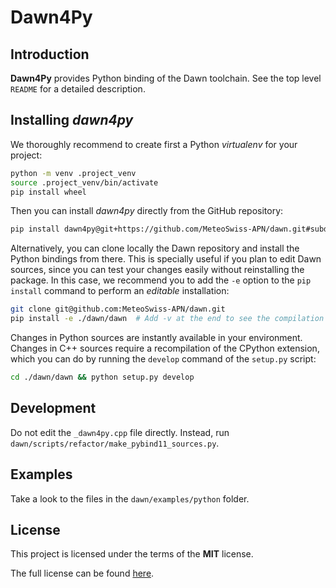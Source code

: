 Dawn4Py
=======

## Introduction

**Dawn4Py** provides Python binding of the Dawn toolchain. See the top level `README` for a detailed description.

## Installing *dawn4py*

We thoroughly recommend to create first a Python *virtualenv* for your project:

```bash
python -m venv .project_venv
source .project_venv/bin/activate
pip install wheel
```
Then you can install *dawn4py* directly from the GitHub repository:

```bash
pip install dawn4py@git+https://github.com/MeteoSwiss-APN/dawn.git#subdirectory=dawn  # Add -v to see the compilation output
```

Alternatively, you can clone locally the Dawn repository and install the Python bindings from there. This is specially useful if you plan to edit Dawn sources, since you can test your changes easily without reinstalling the package. In this case, we recommend you to add the `-e` option to the `pip install` command to perform an *editable* installation:

```bash
git clone git@github.com:MeteoSwiss-APN/dawn.git
pip install -e ./dawn/dawn  # Add -v at the end to see the compilation output
```

Changes in Python sources are instantly available in your environment. Changes in C++ sources require a recompilation of the CPython extension, which you can do by running the `develop` command of the `setup.py` script:

```bash
cd ./dawn/dawn && python setup.py develop
```

## Development

Do not edit the `_dawn4py.cpp` file directly. Instead, run `dawn/scripts/refactor/make_pybind11_sources.py`.

## Examples

Take a look to the files in the `dawn/examples/python` folder.

## License

This project is licensed under the terms of the **MIT** license.

The full license can be found [here](https://opensource.org/licenses/MIT).

<!-- Links -->
[Documentation.Badge]: https://img.shields.io/badge/documentation-link-blue.svg
[MIT.License]: https://img.shields.io/badge/License-MIT-blue.svg
[Version.Badge]: https://badge.fury.io/gh/MeteoSwiss-APN%2Fdawn.svg
